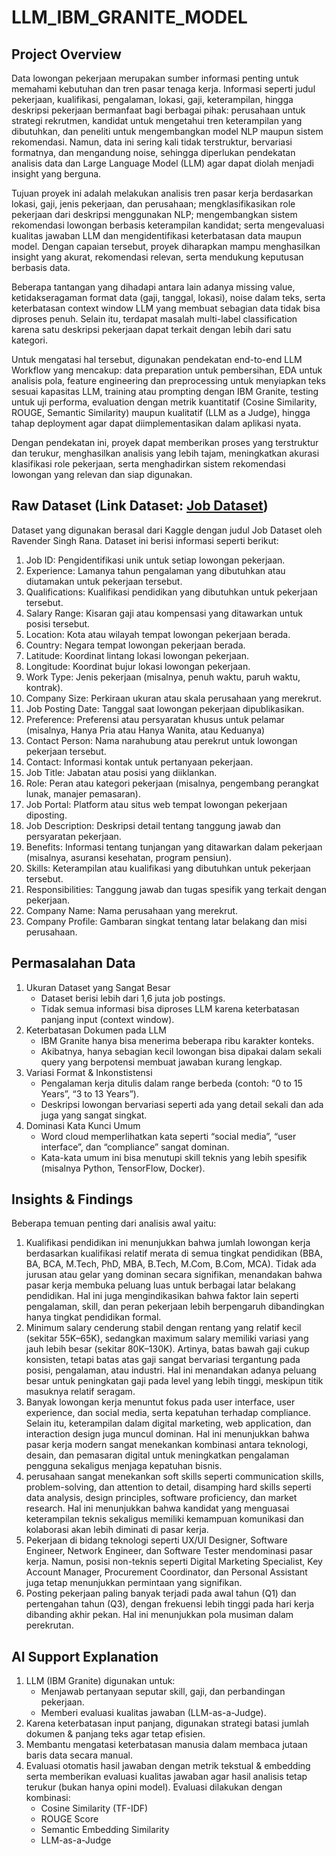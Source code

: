 # LLM_IBM_GRANITE_MODEL

## Project Overview

Data lowongan pekerjaan merupakan sumber informasi penting untuk memahami kebutuhan dan tren pasar tenaga kerja. Informasi seperti judul pekerjaan, kualifikasi, pengalaman, lokasi, gaji, keterampilan, hingga deskripsi pekerjaan bermanfaat bagi berbagai pihak: perusahaan untuk strategi rekrutmen, kandidat untuk mengetahui tren keterampilan yang dibutuhkan, dan peneliti untuk mengembangkan model NLP maupun sistem rekomendasi. Namun, data ini sering kali tidak terstruktur, bervariasi formatnya, dan mengandung noise, sehingga diperlukan pendekatan analisis data dan Large Language Model (LLM) agar dapat diolah menjadi insight yang berguna.

Tujuan proyek ini adalah melakukan analisis tren pasar kerja berdasarkan lokasi, gaji, jenis pekerjaan, dan perusahaan; mengklasifikasikan role pekerjaan dari deskripsi menggunakan NLP; mengembangkan sistem rekomendasi lowongan berbasis keterampilan kandidat; serta mengevaluasi kualitas jawaban LLM dan mengidentifikasi keterbatasan data maupun model. Dengan capaian tersebut, proyek diharapkan mampu menghasilkan insight yang akurat, rekomendasi relevan, serta mendukung keputusan berbasis data.

Beberapa tantangan yang dihadapi antara lain adanya missing value, ketidakseragaman format data (gaji, tanggal, lokasi), noise dalam teks, serta keterbatasan context window LLM yang membuat sebagian data tidak bisa diproses penuh. Selain itu, terdapat masalah multi-label classification karena satu deskripsi pekerjaan dapat terkait dengan lebih dari satu kategori.

Untuk mengatasi hal tersebut, digunakan pendekatan end-to-end LLM Workflow yang mencakup: data preparation untuk pembersihan, EDA untuk analisis pola, feature engineering dan preprocessing untuk menyiapkan teks sesuai kapasitas LLM, training atau prompting dengan IBM Granite, testing untuk uji performa, evaluation dengan metrik kuantitatif (Cosine Similarity, ROUGE, Semantic Similarity) maupun kualitatif (LLM as a Judge), hingga tahap deployment agar dapat diimplementasikan dalam aplikasi nyata.

Dengan pendekatan ini, proyek dapat memberikan proses yang terstruktur dan terukur, menghasilkan analisis yang lebih tajam, meningkatkan akurasi klasifikasi role pekerjaan, serta menghadirkan sistem rekomendasi lowongan yang relevan dan siap digunakan.

## Raw Dataset (Link Dataset: [Job Dataset](https://www.kaggle.com/datasets/ravindrasinghrana/job-description-dataset/data))
Dataset yang digunakan berasal dari Kaggle dengan judul Job Dataset oleh Ravender Singh Rana. Dataset ini berisi informasi seperti berikut:
1. Job ID: Pengidentifikasi unik untuk setiap lowongan pekerjaan.
2. Experience: Lamanya tahun pengalaman yang dibutuhkan atau diutamakan untuk pekerjaan tersebut.
3. Qualifications: Kualifikasi pendidikan yang dibutuhkan untuk pekerjaan tersebut.
4. Salary Range: Kisaran gaji atau kompensasi yang ditawarkan untuk posisi tersebut.
5. Location: Kota atau wilayah tempat lowongan pekerjaan berada.
6. Country: Negara tempat lowongan pekerjaan berada.
7. Latitude: Koordinat lintang lokasi lowongan pekerjaan.
8. Longitude: Koordinat bujur lokasi lowongan pekerjaan.
9. Work Type: Jenis pekerjaan (misalnya, penuh waktu, paruh waktu, kontrak).
10. Company Size: Perkiraan ukuran atau skala perusahaan yang merekrut.
11. Job Posting Date: Tanggal saat lowongan pekerjaan dipublikasikan.
12. Preference: Preferensi atau persyaratan khusus untuk pelamar (misalnya, Hanya Pria atau Hanya Wanita, atau Keduanya)
13. Contact Person: Nama narahubung atau perekrut untuk lowongan pekerjaan tersebut.
14. Contact: Informasi kontak untuk pertanyaan pekerjaan.
15. Job Title: Jabatan atau posisi yang diiklankan.
16. Role: Peran atau kategori pekerjaan (misalnya, pengembang perangkat lunak, manajer pemasaran).
17. Job Portal: Platform atau situs web tempat lowongan pekerjaan diposting.
18. Job Description: Deskripsi detail tentang tanggung jawab dan persyaratan pekerjaan.
19. Benefits: Informasi tentang tunjangan yang ditawarkan dalam pekerjaan (misalnya, asuransi kesehatan, program pensiun).
20. Skills: Keterampilan atau kualifikasi yang dibutuhkan untuk pekerjaan tersebut.
21. Responsibilities: Tanggung jawab dan tugas spesifik yang terkait dengan pekerjaan.
22. Company Name: Nama perusahaan yang merekrut.
23. Company Profile: Gambaran singkat tentang latar belakang dan misi perusahaan.

## Permasalahan Data
1. Ukuran Dataset yang Sangat Besar
   * Dataset berisi lebih dari 1,6 juta job postings.
   * Tidak semua informasi bisa diproses LLM karena keterbatasan panjang input (context window).
2. Keterbatasan Dokumen pada LLM
   * IBM Granite hanya bisa menerima beberapa ribu karakter konteks.
   * Akibatnya, hanya sebagian kecil lowongan bisa dipakai dalam sekali query yang berpotensi membuat jawaban kurang lengkap.
3. Variasi Format & Inkonstistensi
   * Pengalaman kerja ditulis dalam range berbeda (contoh: “0 to 15 Years”, “3 to 13 Years”).
   * Deskripsi lowongan bervariasi seperti ada yang detail sekali dan ada juga yang sangat singkat.
5. Dominasi Kata Kunci Umum
   * Word cloud memperlihatkan kata seperti “social media”, “user interface”, dan “compliance” sangat dominan.
   * Kata-kata umum ini bisa menutupi skill teknis yang lebih spesifik (misalnya Python, TensorFlow, Docker).
     
## Insights & Findings
Beberapa temuan penting dari analisis awal yaitu:
1. Kualifikasi pendidikan ini menunjukkan bahwa jumlah lowongan kerja berdasarkan kualifikasi relatif merata di semua tingkat pendidikan (BBA, BA, BCA, M.Tech, PhD, MBA, B.Tech, M.Com, B.Com, MCA). Tidak ada jurusan atau gelar yang dominan secara signifikan, menandakan bahwa pasar kerja membuka peluang luas untuk berbagai latar belakang pendidikan. Hal ini juga mengindikasikan bahwa faktor lain seperti pengalaman, skill, dan peran pekerjaan lebih berpengaruh dibandingkan hanya tingkat pendidikan formal.
2. Minimum salary cenderung stabil dengan rentang yang relatif kecil (sekitar 55K–65K), sedangkan maximum salary memiliki variasi yang jauh lebih besar (sekitar 80K–130K). Artinya, batas bawah gaji cukup konsisten, tetapi batas atas gaji sangat bervariasi tergantung pada posisi, pengalaman, atau industri. Hal ini menandakan adanya peluang besar untuk peningkatan gaji pada level yang lebih tinggi, meskipun titik masuknya relatif seragam.
3. Banyak lowongan kerja menuntut fokus pada user interface, user experience, dan social media, serta kepatuhan terhadap compliance. Selain itu, keterampilan dalam digital marketing, web application, dan interaction design juga muncul dominan. Hal ini menunjukkan bahwa pasar kerja modern sangat menekankan kombinasi antara teknologi, desain, dan pemasaran digital untuk meningkatkan pengalaman pengguna sekaligus menjaga kepatuhan bisnis.
4. perusahaan sangat menekankan soft skills seperti communication skills, problem-solving, dan attention to detail, disamping hard skills seperti data analysis, design principles, software proficiency, dan market research. Hal ini menunjukkan bahwa kandidat yang menguasai keterampilan teknis sekaligus memiliki kemampuan komunikasi dan kolaborasi akan lebih diminati di pasar kerja.
5. Pekerjaan di bidang teknologi seperti UX/UI Designer, Software Engineer, Network Engineer, dan Software Tester mendominasi pasar kerja. Namun, posisi non-teknis seperti Digital Marketing Specialist, Key Account Manager, Procurement Coordinator, dan Personal Assistant juga tetap menunjukkan permintaan yang signifikan.
6. Posting pekerjaan paling banyak terjadi pada awal tahun (Q1) dan pertengahan tahun (Q3), dengan frekuensi lebih tinggi pada hari kerja dibanding akhir pekan. Hal ini menunjukkan pola musiman dalam perekrutan.


## AI Support Explanation
1. LLM (IBM Granite) digunakan untuk:
    * Menjawab pertanyaan seputar skill, gaji, dan perbandingan pekerjaan.
    * Memberi evaluasi kualitas jawaban (LLM-as-a-Judge).
2. Karena keterbatasan input panjang, digunakan strategi batasi jumlah dokumen & panjang teks agar tetap efisien.
3. Membantu mengatasi keterbatasan manusia dalam membaca jutaan baris data secara manual.
4. Evaluasi otomatis hasil jawaban dengan metrik tekstual & embedding serta memberikan evaluasi kualitas jawaban agar hasil analisis tetap terukur (bukan hanya opini model). Evaluasi dilakukan dengan kombinasi:
    * Cosine Similarity (TF-IDF)
    * ROUGE Score
    * Semantic Embedding Similarity
    * LLM-as-a-Judge
